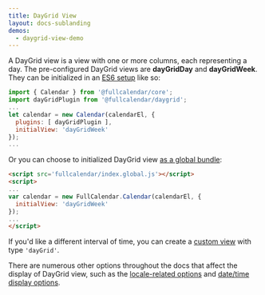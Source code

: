 ```yaml
---
title: DayGrid View
layout: docs-sublanding
demos:
  - daygrid-view-demo
---
```


A DayGrid view is a view with one or more columns, each representing a day. The pre-configured DayGrid views are **dayGridDay** and **dayGridWeek**. They can be initialized in an [ES6 setup](initialize-es6) like so:

```js
import { Calendar } from '@fullcalendar/core';
import dayGridPlugin from '@fullcalendar/daygrid';
...
let calendar = new Calendar(calendarEl, {
  plugins: [ dayGridPlugin ],
  initialView: 'dayGridWeek'
});
...
```

Or you can choose to initialized DayGrid view [as a global bundle](initialize-globals):

```html
<script src='fullcalendar/index.global.js'></script>
<script>
...
var calendar = new FullCalendar.Calendar(calendarEl, {
  initialView: 'dayGridWeek'
});
...
</script>
```

If you'd like a different interval of time, you can create a [custom view](custom-view-with-settings) with type `'dayGrid'`.

There are numerous other options throughout the docs that affect the display of DayGrid view, such as the [locale-related options](localization) and [date/time display options](date-display).
